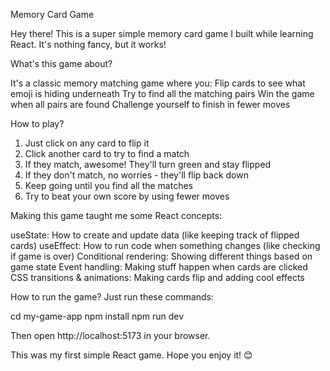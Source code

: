 Memory Card Game

Hey there! This is a super simple memory card game I built while learning React. It's nothing fancy, but it works!

What's this game about?

It's a classic memory matching game where you:
Flip cards to see what emoji is hiding underneath
Try to find all the matching pairs
Win the game when all pairs are found
Challenge yourself to finish in fewer moves

How to play?

1. Just click on any card to flip it
2. Click another card to try to find a match
3. If they match, awesome! They'll turn green and stay flipped
4. If they don't match, no worries - they'll flip back down
5. Keep going until you find all the matches
6. Try to beat your own score by using fewer moves



Making this game taught me some React concepts:

useState: How to create and update data (like keeping track of flipped cards)
useEffect: How to run code when something changes (like checking if game is over)
Conditional rendering: Showing different things based on game state
Event handling: Making stuff happen when cards are clicked
CSS transitions & animations: Making cards flip and adding cool effects



How to run the game?
Just run these commands:

cd my-game-app
npm install
npm run dev

Then open http://localhost:5173 in your browser.

This was my first simple React game. Hope you enjoy it! 😊
